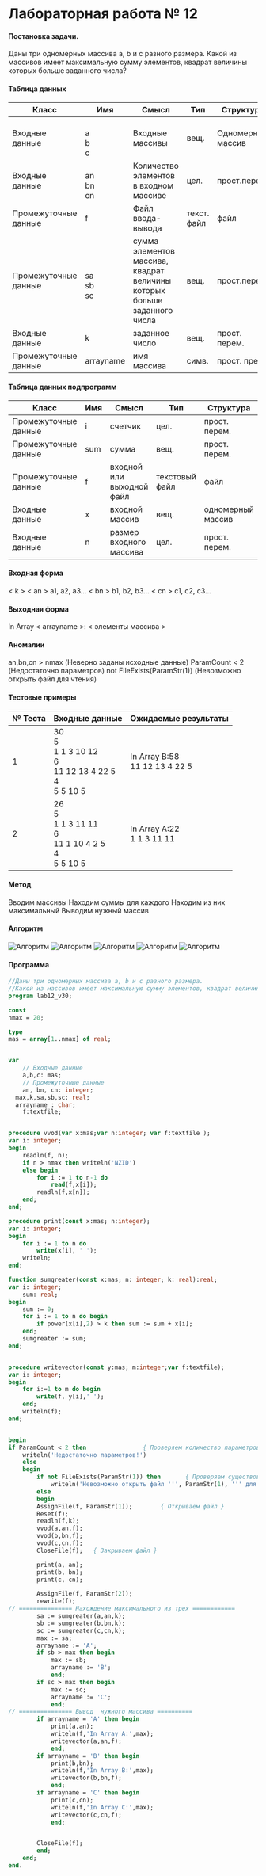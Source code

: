 # Лабораторная работа № 12

#### Постановка задачи.
Даны три одномерных массива a, b и c разного размера. Какой из массивов имеет максимальную сумму элементов, квадрат величины которых больше заданного числа?

#### Таблица данных

| Класс                | Имя                | Смысл                                                                    | Тип         | Структура         |
|----------------------|--------------------|--------------------------------------------------------------------------|-------------|-------------------|
| Входные данные       | <br>a<br>b<br>c    | Входные массивы                                                          | вещ.        | Одномерный массив |
| Входные данные       | <br>an<br>bn<br>cn | Количество элементов в входном массиве                                   | цел.        | прост.перем.      |
| Промежуточные данные | f                  | Файл ввода-вывода                                                        | текст. файл | файл              |
| Промежуточные данные | <br>sa<br>sb<br>sc | сумма элементов массива, квадрат величины которых больше заданного числа | вещ.        | прост.перем.      |
| Входные данные       | k                  | заданное число                                                           | вещ.        | прост. перем.     |
| Промежуточные данные | arrayname          | имя массива                                                              | симв.       | прост. прем.      |

#### Таблица данных подпрограмм

| Класс                | Имя  | Смысл                     | Тип            | Структура         |
|----------------------|------|---------------------------|----------------|-------------------|
| Промежуточные данные | i    | счетчик                   | цел.           | прост. перем.     |
| Промежуточные данные | sum  | сумма                     | вещ.           | прост. перем.     |
| Промежуточные данные | f    | входной или выходной файл | текстовый файл | файл              |
| Входные данные       | x    | входной массив            | вещ.           | одномерный массив |
| Входные данные       | n    | размер входного массива   | цел.           | прост. перем.     |

#### Входная форма
\< k \>
\< an \>
a1, a2, a3...
\< bn \>
b1, b2, b3...
\< cn \>
c1, c2, c3...
#### Выходная форма
In Array \< arrayname \>:
\< элементы массива \>
#### Аномалии
an,bn,cn > nmax (Неверно заданы исходные данные)
ParamCount < 2 (Недостаточно параметров)
not FileExists(ParamStr(1)) (Невозможно открыть файл для чтения)
#### Тестовые примеры

| № Теста | Входные данные                                                               | Ожидаемые результаты |
|---------|------------------------------------------------------------------------------|----------------------|
| 1       | 30<br>5<br>1 1 3 10 12<br>6<br>11 12 13 4 22 5<br>4<br>5 5 10 5              | In Array B:58 <br>11 12 13 4 22 5   |
| 2       | 26<br>5<br>1 1 3 11 11<br>6<br>11 1 10 4 2 5<br>4<br>5 5 10 5                | In Array A:22 <br>1 1 3 11 11       |

#### Метод

Вводим массивы
Находим суммы для каждого
Находим из них максимальный
Выводим нужный массив

#### Алгоритм
![Алгоритм](5.bmp)
![Алгоритм](1.bmp)
![Алгоритм](2.bmp)
![Алгоритм](3.bmp)
![Алгоритм](4.bmp)

#### Программа
```pascal
//Даны три одномерных массива a, b и c разного размера.
//Какой из массивов имеет максимальную сумму элементов, квадрат величины которых больше заданного числа?
program lab12_v30;

const
nmax = 20;

type
mas = array[1..nmax] of real;


var
	// Входные данные
	a,b,c: mas;
	// Промежуточные данные
	an, bn, cn: integer;
  max,k,sa,sb,sc: real;
  arrayname : char;
	f:textfile;


procedure vvod(var x:mas;var n:integer; var f:textfile );
var i: integer;
begin
    readln(f, n);
    if n > nmax then writeln('NZID')
    else begin
        for i := 1 to n-1 do
            read(f,x[i]);
        readln(f,x[n]);
    end;
end;

procedure print(const x:mas; n:integer);
var i: integer;
begin
    for i := 1 to n do
        write(x[i], ' ');
    writeln;
end;

function sumgreater(const x:mas; n: integer; k: real):real;
var i: integer;
    sum: real;
begin
    sum := 0;
    for i := 1 to n do begin
        if power(x[i],2) > k then sum := sum + x[i];
    end;
    sumgreater := sum;
end;


procedure writevector(const y:mas; m:integer;var f:textfile);
var i: integer;
begin
    for i:=1 to m do begin
        write(f, y[i],' ');
    end;
    writeln(f);
end;


begin
if ParamCount < 2 then	              { Проверяем количество параметров }
	writeln('Недостаточно параметров!')
	else
	begin
 		if not FileExists(ParamStr(1)) then	      { Проверяем существование файла }
      		writeln('Невозможно открыть файл ''', ParamStr(1), ''' для чтения')
		else
		begin
        AssignFile(f, ParamStr(1));	       { Открываем файл }
        Reset(f);
        readln(f,k);
        vvod(a,an,f);
        vvod(b,bn,f);
        vvod(c,cn,f);
        CloseFile(f);   { Закрываем файл }

  		print(a, an);
        print(b, bn);
        print(c, cn);

        AssignFile(f, ParamStr(2));
        rewrite(f);
// =============== Нахождение максимального из трех ============
        sa := sumgreater(a,an,k);
        sb := sumgreater(b,bn,k);
        sc := sumgreater(c,cn,k);
        max := sa;
        arrayname := 'A';
        if sb > max then begin
            max := sb;
            arrayname := 'B';
            end;
        if sc > max then begin
            max := sc;
            arrayname := 'C';
            end;
// =============== Вывод  нужного массива ==========
        if arrayname = 'A' then begin
            print(a,an);
            writeln(f,'In Array A:',max);
            writevector(a,an,f);
            end;
        if arrayname = 'B' then begin
            print(b,bn);
            writeln(f,'In Array B:',max);
            writevector(b,bn,f);
            end;
        if arrayname = 'C' then begin
            print(c,cn);
            writeln(f,'In Array C:',max);
            writevector(c,cn,f);
            end;


        CloseFile(f);
        end;
    end;
end.
```
